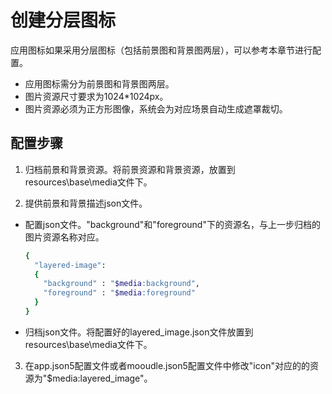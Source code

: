 # 创建分层图标

应用图标如果采用分层图标（包括前景图和背景图两层），可以参考本章节进行配置。
- 应用图标需分为前景图和背景图两层。
- 图片资源尺寸要求为1024*1024px。
- 图片资源必须为正方形图像，系统会为对应场景自动生成遮罩裁切。

## 配置步骤
1. 归档前景和背景资源。将前景资源和背景资源，放置到resources\base\media文件下。
    

2. 提供前景和背景描述json文件。
- 配置json文件。"background"和"foreground"下的资源名，与上一步归档的图片资源名称对应。

    ```bash
    {
      "layered-image":
      {
        "background" : "$media:background",
        "foreground" : "$media:foreground"
      }
    }
    ```
- 归档json文件。将配置好的layered_image.json文件放置到resources\base\media文件下。

3. 在app.json5配置文件或者mooudle.json5配置文件中修改"icon"对应的的资源为"$media:layered_image"。

